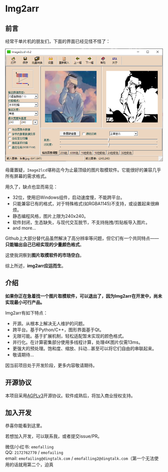 # Img2arr

## 前言

经常干单片机的朋友们，下面的界面已经见怪不怪了：

![img2lcd_demo](docs/assets/img2lcd_demo.png)

毋庸置疑，`Image2lcd`堪称迄今为止最顶级的图片取模软件。它能很好的兼容几乎所有屏幕的需求格式。

用久了，缺点也显而易见：

- 32位，使用旧Windows组件，启动速度慢，不能跨平台。
- 只能兼容已有的格式，对于特殊格式(如RGBA1145)不支持，或设置起来很麻烦。
- 静态编程风格，图片上限为240x240。
- 软件封闭，生态缺失，与现代交互脱节，不支持拖拽/剪贴板导入图片。
- and more...

Github上大部分替代品虽然解决了高分辨率等问题，但它们有一个共同特点——**只能输出自己已经实现的少量颜色格式**。

这使我洞察到**图片取模软件的市场空白**。

综上所述，**img2arr应运而生**。

## 介绍

**如果你正在急着找一个图片取模软件，可以退出了，因为Img2arr在开发中，尚未实现最小可行产品。**

Img2arr有如下特点：

- 开源。从根本上解决无人维护的问题。
- 跨平台。基于Python/C++，图形界面基于Qt。
- 无限可能。基于扩展机制，轻松适配暂未实现的颜色格式。
- 并行化。在计算密集部分使用多线程计算，处理4K图片仅需13ms。
- 更强大的预处理。饱和度、缩放、抖动...甚至可以将它们自由的串联起来。
- 敬请期待...

因当前项目处于开发阶段，更多内容敬请期待。

## 开源协议

本项目采用[AGPLv3](LICENSE)开源协议。软件成熟后，将加入商业授权支持。

## 加入开发

恭喜你能看到这里。

若想加入开发，可以联系我，或者提交issue/PR。

微信/小红书: `emofalling`  
QQ: `2172762770` / `emofailing`  
email: `emofailing@dingtalk.com` / `emofalling2@dingtalk.com`（第一个无法使用的话就用第二个，迫真
